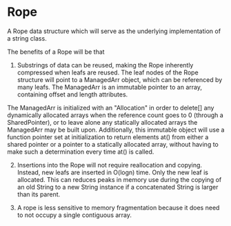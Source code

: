 # Rope

A Rope data structure which will serve as the underlying implementation of a string class.

The benefits of a Rope will be that

1. Substrings of data can be reused, making the Rope inherently compressed when leafs are reused. The leaf nodes of the Rope structure will point to a ManagedArr object, which can be referenced by many leafs. The ManagedArr is an immutable pointer to an array, containing offset and length attributes.

The ManagedArr is initialized with an "Allocation" in order to delete[] any dynamically allocated arrays when the reference count goes to 0 (through a SharedPointer), or to leave alone any statically allocated arrays the ManagedArr may be built upon. Additionally, this immutable object will use a function pointer set at initialization to return elements at() from either a shared pointer or a pointer to a statically allocated array, without having to make such a determination every time at() is called.

2. Insertions into the Rope will not require reallocation and copying. Instead, new leafs are inserted in O(logn) time. Only the new leaf is allocated. This can reduces peaks in memory use during the copying of an old String to a new String instance if a concatenated String is larger than its parent.

3. A rope is less sensitive to memory fragmentation because it does need to not occupy a single contiguous array.


